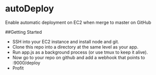 # autoDeploy
Enable automatic deployment on EC2 when merge to master on GitHub

##Getting Started

- SSH into your EC2 instance and install node and git.
- Clone this repo into a directory at the same level as your app. 
- Run app.js as a background process (or use tmux to keep it alive).
- Now go to your repo on github and add a webhook that points to <yourInstance>:9000/deploy
- Profit

